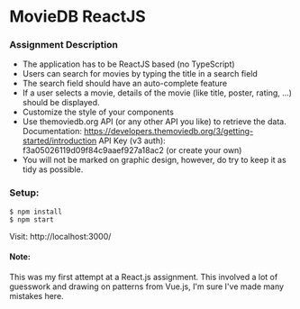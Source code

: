 # MovieDB ReactJS

### Assignment Description

* The application has to be ReactJS based (no TypeScript)
* Users can search for movies by typing the title in a search field
* The search field should have an auto-complete feature
* If a user selects a movie, details of the movie (like title, poster, rating, ...) should be displayed.
* Customize the style of your components
* Use themoviedb.org API (or any other API you like) to retrieve the data. Documentation: https://developers.themoviedb.org/3/getting-started/introduction  API Key (v3 auth): f3a05026119d09f84c9aaef927a18ac2 (or create your own)
* You will not be marked on graphic design, however, do try to keep it as tidy as possible.

### Setup:

```
$ npm install
$ npm start
```

Visit: http://localhost:3000/


#### Note: 
This was my first attempt at a React.js assignment. This involved a lot of guesswork and drawing on patterns from Vue.js, I'm sure I've made many mistakes here.
